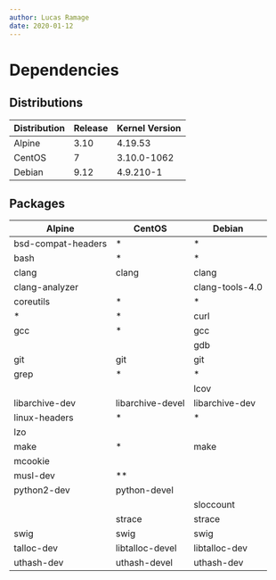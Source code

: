 ```yaml
---
author: Lucas Ramage
date: 2020-01-12
---
```


# Dependencies

## Distributions

| Distribution | Release | Kernel Version |
| ------------ | ------- | -------------- |
| Alpine       | 3.10    | 4.19.53        |
| CentOS       | 7       | 3.10.0-1062    |
| Debian       | 9.12    | 4.9.210-1      |

## Packages

| Alpine | CentOS | Debian |
|------- | ------ | ------ |
| bsd-compat-headers | * | * |
| bash | * | * |
| clang | clang | clang |
| clang-analyzer | | clang-tools-4.0 |
| coreutils | * | * |
| * | * | curl |
| gcc | * | gcc |
| | | gdb |
| git | git | git |
| grep | * | * |
| | | lcov |
| libarchive-dev | libarchive-devel | libarchive-dev |
| linux-headers | * | * |
| lzo | | |
| make | * | make |
| mcookie | | |
| musl-dev | ** | |
| python2-dev | python-devel | |
| | | sloccount |
| | strace | strace |
| swig | swig | swig |
| talloc-dev | libtalloc-devel | libtalloc-dev |
| uthash-dev | uthash-devel | uthash-dev |

[alpine-ref]: https://alpinelinux.org
[centos-ref]: https://centos.org
[debian-ref]: https://www.debian.org
